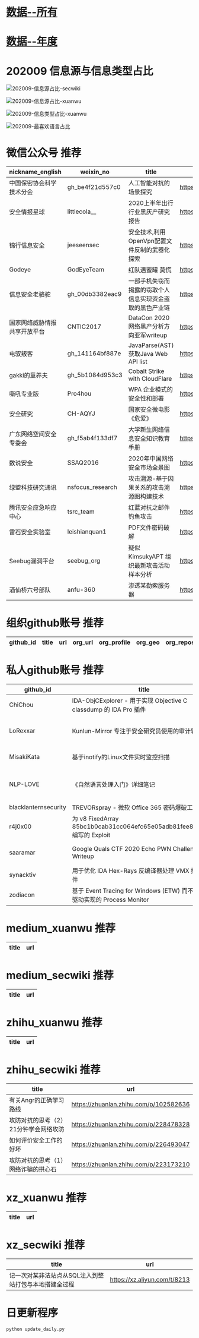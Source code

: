 # [数据--所有](README_20.md)
# [数据--年度](README_2020.md)
# 202009 信息源与信息类型占比
![202009-信息源占比-secwiki](data/img/domain/202009-信息源占比-secwiki.png)

![202009-信息源占比-xuanwu](data/img/domain/202009-信息源占比-xuanwu.png)



![202009-信息类型占比-xuanwu](data/img/tag/202009-信息类型占比-xuanwu.png)

![202009-最喜欢语言占比](data/img/language/202009-最喜欢语言占比.png)

# 微信公众号 推荐
| nickname_english | weixin_no | title | url| 
| --- | --- | --- | ---| 
| 中国保密协会科学技术分会 | gh_be4f21d557c0 | 人工智能对抗的场景探究 | https://mp.weixin.qq.com/s/CwoX9n3gEA7u8NOFoNiuZA | 1| 
| 安全情报星球 | littlecola__ | 2020上半年出行行业黑灰产研究报告 | https://mp.weixin.qq.com/s/sQJRZZonTF7bjCs1jd_H9A | 1| 
| 锦行信息安全 | jeeseensec | 安全技术,利用OpenVpn配置文件反制的武器化探索 | https://mp.weixin.qq.com/s/hOHzmr6qCS2EwranvVEY1w | 1| 
| Godeye | GodEyeTeam | 红队遇蜜罐 莫慌 | https://mp.weixin.qq.com/s/YBge1xjpjQjQ-NoK4kK6RQ | 1| 
| 信息安全老骆驼 | gh_00db3382eac9 | 一部手机失窃而揭露的窃取个人信息实现资金盗取的黑色产业链 | https://mp.weixin.qq.com/s/3UeZzw2LmPsM3cU7Rhmb8w | 1| 
| 国家网络威胁情报共享开放平台 | CNTIC2017 | DataCon 2020 网络黑产分析方向亚军writeup | https://mp.weixin.qq.com/s/Ots4JVLacoaySqCNwUvzQg | 1| 
| 电驭叛客 | gh_141164bf887e | JavaParse(AST)获取Java Web API list | https://mp.weixin.qq.com/s/ATpoEN9QI-D5vkxDimQ8FQ | 1| 
| gakki的童养夫 | gh_5b1084d953c3 | Cobalt Strike with CloudFlare | https://mp.weixin.qq.com/s/d6hu8YE-SGy-eruIWOwbXg | 1| 
| 嘶吼专业版 | Pro4hou | WPA 企业模式的安全性和部署 | https://mp.weixin.qq.com/s/K0QRsJBpd57jmOQBGXBh-Q | 1| 
| 安全研究 | CH-AQYJ | 国家安全微电影《危爱》 | https://mp.weixin.qq.com/s/nrNfuVEx44lGTD8aLPQN2w | 1| 
| 广东网络空间安全专委会 | gh_f5ab4f133df7 | 大学新生网络信息安全知识教育手册 | https://mp.weixin.qq.com/s/qUuGvRiAyhJBhtj7iW5Hcw | 1| 
| 数说安全 | SSAQ2016 | 2020年中国网络安全市场全景图 | https://mp.weixin.qq.com/s/W5SNkDjqFiD6hl0qQv0JUA | 1| 
| 绿盟科技研究通讯 | nsfocus_research | 攻击溯源-基于因果关系的攻击溯源图构建技术 | https://mp.weixin.qq.com/s/ofP4j2TEfNoCYqrLhMsvZA | 1| 
| 腾讯安全应急响应中心 | tsrc_team | 红蓝对抗之邮件钓鱼攻击 | https://mp.weixin.qq.com/s/YKZ6yWWxOhn2KjTV5lDP7w | 1| 
| 雷石安全实验室 | leishianquan1 | PDF文件密码破解 | https://mp.weixin.qq.com/s/EH7Z_mJvuWxtbQdcXf3h4w | 1| 
| Seebug漏洞平台 | seebug_org | 疑似 KimsukyAPT 组织最新攻击活动样本分析 | https://mp.weixin.qq.com/s/RqFWfe2gf9KdKIq0hLq4Gw | 1| 
| 酒仙桥六号部队 | anfu-360 | 渗透某勒索服务器 | https://mp.weixin.qq.com/s/-VFpidSMO0VkJmKhnrhlfA | 1| 


# 组织github账号 推荐
| github_id | title | url | org_url | org_profile | org_geo | org_repositories | org_people | org_projects | repo_lang | repo_star | repo_forks| 
| --- | --- | --- | --- | --- | --- | --- | --- | --- | --- | --- | ---| 


# 私人github账号 推荐
| github_id | title | url | p_url | p_profile | p_loc | p_company | p_repositories | p_projects | p_stars | p_followers | p_following | repo_lang | repo_star | repo_forks | 
| --- | --- | --- | --- | --- | --- | --- | --- | --- | --- | --- | --- | --- | --- | ---| 
| ChiChou | IDA-ObjCExplorer - 用于实现 Objective C classdump 的 IDA Pro 插件 | https://github.com/ChiChou/IDA-ObjCExplorer | https://github.com/alipay | 我要卖掉我的代码 浪迹天涯 | Beijing, China | @alipay | 68 | 0 | 0 | 0 | 0 | TypeScript,Objective-C,Vue,JavaScript,C | 489 | 109 | 1| 
| LoRexxar | Kunlun-Mirror 专注于安全研究员使用的审计辅助工具 | https://github.com/LoRexxar/Kunlun-M | https://lorexxar.cn | Vidar-Team/Knownsec 404-Team hacker or developer? | None | None | 52 | 0 | 0 | 0 | 0 | Python,Vue | 412 | 92 | 1| 
| MisakiKata | 基于inotify的Linux文件实时监控扫描 | https://github.com/MisakiKata/watchfile | https://misakikata.github.io | 在菜的路上一路狂奔，从不复返 | Shanghai | None | 19 | 0 | 0 | 0 | 0 | Python,Shell,Java,JavaScript | 92 | 24 | 1| 
| NLP-LOVE | 《自然语言处理入门》详细笔记 | https://github.com/NLP-LOVE/Introduction-NLP | http://mantchs.com/ | 邮箱：mantchs@163.com 博客：http://mantchs.com/ | None | None | 6 | 0 | 0 | 0 | 0 | Python,HTML,Jupyter | 6200 | 2000 | 1| 
| blacklanternsecurity | TREVORspray - 微软 Office 365 密码爆破工具 | https://github.com/blacklanternsecurity/TREVORspray | None | None | None | None | 0 | 0 | 0 | 0 | 0 | Shell,Python,JavaScript,Visual,Go,Ruby,PowerShell,CSS | 0 | 0 | 1| 
| r4j0x00 | 为 v8 FixedArray 85bc1b0cab31cc064efc65e05adb81fee814261b 编写的 Exploit | https://github.com/r4j0x00/exploits/blob/master/chrome-exploit/exploit.js | https://github.com/r4j0x00 | I make exploits | None | None | 14 | 0 | 0 | 0 | 0 | Python,C,JavaScript,Ruby,C++ | 86 | 39 | 1| 
| saaramar | Google Quals CTF 2020 Echo PWN Challenge Writeup | https://github.com/saaramar/echo_googlequals2020 | https://twitter.com/AmarSaar | @AmarSaar in twitter, known as amarsa | None | None | 9 | 0 | 0 | 0 | 0 | Python,C,Rust,C++ | 203 | 41 | 1| 
| synacktiv | 用于优化 IDA Hex-Rays 反编译器处理 VMX 指令的插件 | https://github.com/synacktiv/vmx_intrinsics | None | None | None | None | 0 | 0 | 0 | 0 | 0 | Python,C,PHP,Rust | 0 | 0 | 1| 
| zodiacon | 基于 Event Tracing for Windows (ETW) 而不再依赖驱动实现的 Process Monitor | https://github.com/zodiacon/ProcMonXv2 | http://scorpiosoftware.net |  | Israel | None | 68 | 0 | 0 | 0 | 0 | C#,C,C++ | 1100 | 296 | 1| 


# medium_xuanwu 推荐
| title | url| 
| --- | ---| 


# medium_secwiki 推荐
| title | url| 
| --- | ---| 


# zhihu_xuanwu 推荐
| title | url| 
| --- | ---| 


# zhihu_secwiki 推荐
| title | url| 
| --- | ---| 
| 有关Angr的正确学习路线 | https://zhuanlan.zhihu.com/p/102582636| 
| 攻防对抗的思考（2）21分钟学会网络攻防 | https://zhuanlan.zhihu.com/p/228478328| 
| 如何评价安全工作的好坏 | https://zhuanlan.zhihu.com/p/226493047| 
| 攻防对抗的思考（1）网络诈骗的拱心石 | https://zhuanlan.zhihu.com/p/223173210| 


# xz_xuanwu 推荐
| title | url| 
| --- | ---| 


# xz_secwiki 推荐
| title | url| 
| --- | ---| 
| 记一次对某非法站点从SQL注入到整站打包与本地搭建全过程 | https://xz.aliyun.com/t/8213| 



# 日更新程序
`python update_daily.py`